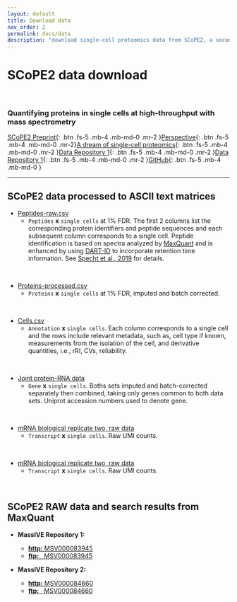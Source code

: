 ```yaml
---
layout: default
title: Download data
nav_order: 2
permalink: docs/data
description: "download single-cell proteomics data from SCoPE2, a second generation SCoPE-MS" 
---
```


# SCoPE2 data download

&nbsp;


### Quantifying proteins in single cells at high-throughput with mass spectrometry

[SCoPE2 Preprint](https://www.biorxiv.org/content/10.1101/665307v1){: .btn .fs-5 .mb-4 .mb-md-0 .mr-2 }[Perspective](https://pubs.acs.org/doi/10.1021/acs.jproteome.8b00257){: .btn .fs-5 .mb-4 .mb-md-0 .mr-2}[A dream of single-cell proteomics](https://www.nature.com/articles/s41592-019-0540-6){: .btn .fs-5 .mb-4 .mb-md-0 .mr-2 }[Data Repository 1](ftp://massive.ucsd.edu/MSV000083945){: .btn .fs-5 .mb-4 .mb-md-0 .mr-2 }[Data Repository 1](ftp://massive.ucsd.edu/MSV000084660){: .btn .fs-5 .mb-4 .mb-md-0 .mr-2 }[GitHub](https://github.com/SlavovLab/SCoPE2/tree/master/code){: .btn .fs-5 .mb-4 .mb-md-0 }

------------



## SCoPE2 data processed to ASCII text matrices


* [Peptides-raw.csv](https://drive.google.com/drive/folders/1bx4sBkKHe1R4VLH_8U8x4A5LFOjNluSO?usp=sharing)
  - `Peptides` **x** `single cells` at 1% FDR.  The first 2 columns list the corresponding protein identifiers and peptide sequences and each subsequent column corresponds to a single cell. Peptide identification is based on spectra analyzed by [MaxQuant](https://www.maxquant.org/)  and is enhanced by using [DART-ID](https://dart-id.slavovlab.net/) to incorporate retention time information. See [Specht et al., 2019](https://www.biorxiv.org/content/10.1101/665307v1) for details.   

&nbsp;

* [Proteins-processed.csv](https://drive.google.com/drive/folders/1bx4sBkKHe1R4VLH_8U8x4A5LFOjNluSO?usp=sharing)
   - `Proteins` **x** `single cells` at 1% FDR, imputed and batch corrected.

&nbsp;

* [Cells.csv](https://drive.google.com/drive/folders/1bx4sBkKHe1R4VLH_8U8x4A5LFOjNluSO?usp=sharing)
   - `Annotation` **x**  `single cells`. Each column corresponds to a single cell and the rows include relevant metadata, such as, cell type if known, measurements from the isolation of the cell, and derivative quantities, i.e., rRI, CVs, reliability.

&nbsp;

* [Joint protein-RNA data](https://drive.google.com/drive/folders/1bx4sBkKHe1R4VLH_8U8x4A5LFOjNluSO?usp=sharing)
   - `Gene` **x**  `single cells`. Boths sets imputed and batch-corrected separately then combined, taking only genes common to both data sets. Uniprot accession numbers used to denote gene. 

&nbsp;

* [mRNA biological replicate two, raw data](https://drive.google.com/drive/folders/1bx4sBkKHe1R4VLH_8U8x4A5LFOjNluSO?usp=sharing)
   - `Transcript` **x**  `single cells`. Raw UMI counts. 

&nbsp;

* [mRNA biological replicate two, raw data](https://drive.google.com/drive/folders/1bx4sBkKHe1R4VLH_8U8x4A5LFOjNluSO?usp=sharing)
   - `Transcript` **x**  `single cells`. Raw UMI counts. 

&nbsp;


## SCoPE2 RAW data and search results from MaxQuant

* **MassIVE Repository 1:**
  - [**http:**  MSV000083945](https://massive.ucsd.edu/ProteoSAFe/dataset.jsp?task=de6aace2096845378ab9ef288e43aa75)
  - [**ftp:** &nbsp; MSV000083945](ftp://massive.ucsd.edu/MSV000083945)

* **MassIVE Repository 2:**
  - [**http:**  MSV000084660](https://massive.ucsd.edu/ProteoSAFe/dataset.jsp?accession=MSV000084660)
  - [**ftp:** &nbsp; MSV000084660](ftp://massive.ucsd.edu/MSV000084660)